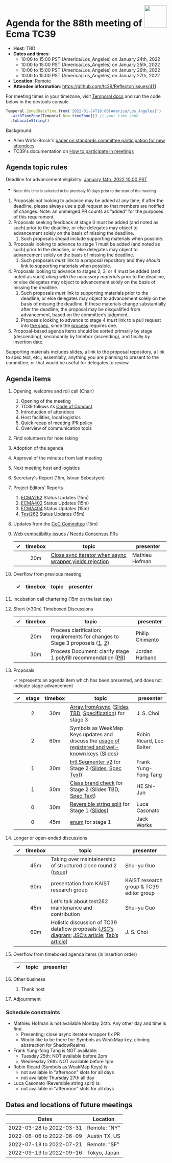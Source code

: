 
<img src="../images/Ecma_RVB-003.jpg" align="right" height="70" alt="" />

# Agenda for the 88th meeting of Ecma TC39

- **Host**: TBD
- **Dates and times**:
  - 10:00 to 15:00 PST (America/Los\_Angeles) on January 24th, 2022
  - 10:00 to 15:00 PST (America/Los\_Angeles) on January 25th, 2022
  - 10:00 to 15:00 PST (America/Los\_Angeles) on January 26th, 2022
  - 10:00 to 15:00 PST (America/Los\_Angeles) on January 27th, 2022
- **Location**: Remote
- **Attendee information**: https://github.com/tc39/Reflector/issues/411

For meeting times in your timezone, visit [Temporal docs](https://tc39.es/proposal-temporal/docs/) and run the code below in the devtools console.

```js
Temporal.ZonedDateTime.from('2022-01-24T10:00[America/Los_Angeles]')
  .withTimeZone(Temporal.Now.timeZone()) // your time zone
  .toLocaleString()
```

Background:
- Allen Wirfs-Brock's [paper on standards committee participation for new attendees](http://wirfs-brock.com/allen/files/papers/standpats-asianplop2016.pdf)
- TC39's documentation on [How to participate in meetings](https://github.com/tc39/how-we-work/blob/master/how-to-participate-in-meetings.md)

## Agenda topic rules

Deadline for advancement eligibility: [January 14th, 2022 10:00 PST](https://www.timeanddate.com/countdown/generic?p0=1440&iso=20220114T17&msg=TC39%20Submission%20deadline)
  - <sub>Note: this time is selected to be precisely 10 days prior to the start of the meeting</sub>

1. Proposals not looking to advance may be added at any time; if after the deadline, please always use a pull request so that members are notified of changes. Note: an unmerged PR counts as ”added” for the purposes of this requirement.
1. Proposals seeking feedback at stage 0 must be added (and noted as such) prior to the deadline, or else delegates may object to advancement solely on the basis of missing the deadline.
    1. Such proposals *should* include supporting materials when possible.
1. Proposals looking to advance to stage 1 must be added (and noted as such) prior to the deadline, or else delegates may object to advancement solely on the basis of missing the deadline.
    1. Such proposals *must* link to a proposal repository and they *should* link to supporting materials when possible.
1. Proposals looking to advance to stages 2, 3, or 4 must be added (and noted as such) *along with the necessary materials* prior to the deadline, or else delegates may object to advancement solely on the basis of missing the deadline.
    1. Such proposals *must* link to supporting materials prior to the deadline, or else delegates may object to advancement solely on the basis of missing the deadline. If these materials change substantially after the deadline, the proposal may be disqualified from advancement, based on the committee’s judgment.
    1. Proposals looking to advance to stage 4 *must* link to a pull request into [the spec](https://github.com/tc39/ecma262), since the [process](https://tc39.github.io/process-document/) requires one.
1. Proposal-based agenda items should be sorted primarily by stage (descending), secondarily by timebox (ascending), and finally by insertion date.

Supporting materials includes slides, a link to the proposal repository, a link to spec text, etc.; essentially, anything you are planning to present to the committee, or that would be useful for delegates to review.

## Agenda items

1. Opening, welcome and roll call (Chair)
    1. Opening of the meeting
    1. TC39 follows its [Code of Conduct](https://tc39.github.io/code-of-conduct/)
    1. Introduction of attendees
    1. Host facilities, local logistics
    1. Quick recap of meeting IPR policy
    1. Overview of communication tools
1. Find volunteers for note taking
1. Adoption of the agenda
1. Approval of the minutes from last meeting
1. Next meeting host and logistics
1. Secretary's Report (15m, Istvan Sebestyen)
1. Project Editors’ Reports
    1. [ECMA262](https://github.com/tc39/ecma262) Status Updates (15m)
    1. [ECMA402](https://github.com/tc39/ecma402) Status Updates (15m)
    1. [ECMA404](https://www.ecma-international.org/publications/standards/Ecma-404.htm) Status Updates (15m)
    1. [Test262](https://github.com/tc39/test262) Status Updates (15m)
1. Updates from the [CoC Committee](https://tc39.es/code-of-conduct/#code-of-conduct-committee) (15m)
1. [Web compatibility issues](https://github.com/tc39/ecma262/issues?utf8=✓&q=is%3Aopen+label%3A%22web+reality%22+is%3Aissue) / [Needs Consensus PRs](https://github.com/tc39/ecma262/pulls?q=is%3Apr+is%3Aopen+label%3A%22needs+consensus%22)

    | ✓ | timebox | topic | presenter |
    |:-:|:-------:|-------|-----------|
    |   | 20m     | [Close sync iterator when async wrapper yields rejection](https://github.com/tc39/ecma262/pull/2600) | Mathieu Hofman |

1. Overflow from previous meeting

    | ✓ | timebox | topic | presenter |
    |:-:|:-------:|-------|-----------|

1. Incubation call chartering (15m on the last day)

1. Short (&le;30m) Timeboxed Discussions

    | ✓ | timebox | topic | presenter |
    |:-:|:-------:|-------|-----------|
    |   | 20m     | Process clarification: requirements for changes to Stage 3 proposals ([1](https://github.com/tc39/process-document/pull/32), [2](https://github.com/tc39/agendas/pull/1073)) | Philip Chimento |
    |   | 30m     | Process Document: clarify stage 1 polyfill recommendation ([PR](https://github.com/tc39/process-document/pull/33)) | Jordan Harband |

1. Proposals

    ✓ represents an agenda item which has been presented, and does not indicate stage advancement

    | ✓ | stage | timebox | topic | presenter |
    |:-:|:-----:|:-------:|-------|-----------|
    |   | 2     | 30m     | [Array.fromAsync](https://github.com/tc39/proposal-array-from-async) ([Slides TBD](#); [Specification](http://tc39.es/proposal-array-from-async/)) for stage 3 | J. S. Choi |
    |   | 2     | 60m     | Symbols as WeakMap Keys updates and discuss the [usage of registered and well-known keys](https://github.com/tc39/proposal-symbols-as-weakmap-keys/issues/21) ([Slides](https://docs.google.com/presentation/d/1-Hp4Qd0mmdufYCwI9fTdCxgt4xEHqE1mPfqRxzuzMvc/edit#slide=id.p)) | Robin Ricard, Leo Balter |
    |   | 1     | 30m     | [Intl.Segmenter v2](https://github.com/tc39-transfer/proposal-intl-segmenter-v2) for Stage 2 ([Slides](https://docs.google.com/presentation/d/1BJl99uYveimKrMw605KyaZ0qLthIhNaqONDPwdYH53A), [Spec Text](https://tc39-transfer.github.io/proposal-intl-segmenter-v2/)) | Frank Yung-Fong Tang |
    |   | 1     | 30m     | [Class brand check](https://github.com/tc39/proposal-class-brand-check) for Stage 2 (Slides TBD, [Spec Text](https://tc39.es/proposal-class-brand-check/)) | HE Shi-Jun |
    |   | 0     | 30m     | [Reversible string split](https://github.com/lucacasonato/proposal-reversible-string-split) for Stage 1 ([Slides](https://docs.google.com/presentation/d/1g1vgp8vTs_romhA29N2MHKz47UhgwOPnXpKGZOHEwyQ/edit?usp=sharing)) | Luca Casonato |
    |   | 0     | 45m     | [enum](https://github.com/Jack-Works/proposal-enum/) for stage 1 | Jack Works |

1. Longer or open-ended discussions

    | ✓ | timebox | topic | presenter |
    |:-:|:-------:|-------|-----------|
    |   | 45m     | Taking over maintainership of structured clone round 2 ([issue](https://github.com/tc39/ecma262/issues/2555)) | Shu-yu Guo |
    |   | 60m     | presentation from KAIST research group | KAIST research group &amp; TC39 editor group |
    |   | 45m     | Let's talk about test262 maintenance and contribution | Shu-yu Guo |
    |   | 60m     | Holistic discussion of TC39 dataflow proposals ([JSC’s diagram](https://jschoi.org/21/es-dataflow/map/); [JSC’s article](https://jschoi.org/21/es-dataflow/); [Tab’s article](https://www.xanthir.com/b5Gd0)) | J. S. Choi |

1. Overflow from timeboxed agenda items (in insertion order)

    | ✓ | topic | presenter |
    |:-:|-------|-----------|

1. Other business
    1. Thank host
1. Adjournment

### Schedule constraints

<!-- Be specific! Provide a full name, date and time range that they will or will not be available, and which sessions they are trying to prioritize. Satisfaction not guaranteed, but more information is useful. Conflicting constraints honored on a first-come, first served basis. -->
- Mathieu Hofman is not available Monday 24th. Any other day and time is fine.
  - Presenting: close async iterator wrapper fix PR
  - Would like to be there for: Symbols as WeakMap key, cloning abstraction for ShadowRealms.
- Frank Yung-fong Tang is NOT available:
  - Tuesday 25th: NOT available before 2pm
  - Wednesday 26th: NOT available before 1pm
- Robin Ricard (Symbols as WeakMap Keys) is:
  - not available in "afternoon" slots for all days
  - not available Thursday 27th all day
- Luca Casonato (Reversible string split) is:
  - not available in "afternoon" slots for all days

## Dates and locations of future meetings

| Dates                    | Location                       |
|--------------------------|--------------------------------|
| 2022-03-28 to 2022-03-31 | Remote: "NY"                   |
| 2022-06-06 to 2022-06-09 | Austin TX, US                  |
| 2022-07-18 to 2022-07-21 | Remote: "SF"                   |
| 2022-09-13 to 2022-09-16 | Tokyo, Japan                   |
